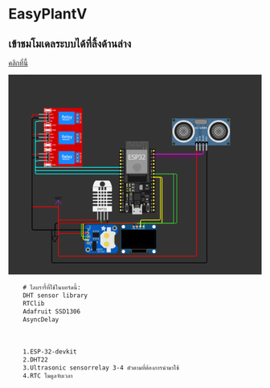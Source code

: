 # EasyPlantV

## เข้าชมโมเดลระบบได้ที่ลิ้งด้านล่าง
<a href="https://wokwi.com/projects/385159857817988097">คลิกที่นี้</a>

<img src="img/1.png">

        # ไลบรารี้ที่ใช้ในบอร์ดนี้:
        DHT sensor library
        RTClib
        Adafruit SSD1306
        AsyncDelay


      
        1.ESP-32-devkit
        2.DHT22
        3.Ultrasonic sensorrelay 3-4 ตัวตามที่ต้องการนำมาใช้
        4.RTC โมดูลจับเวลา